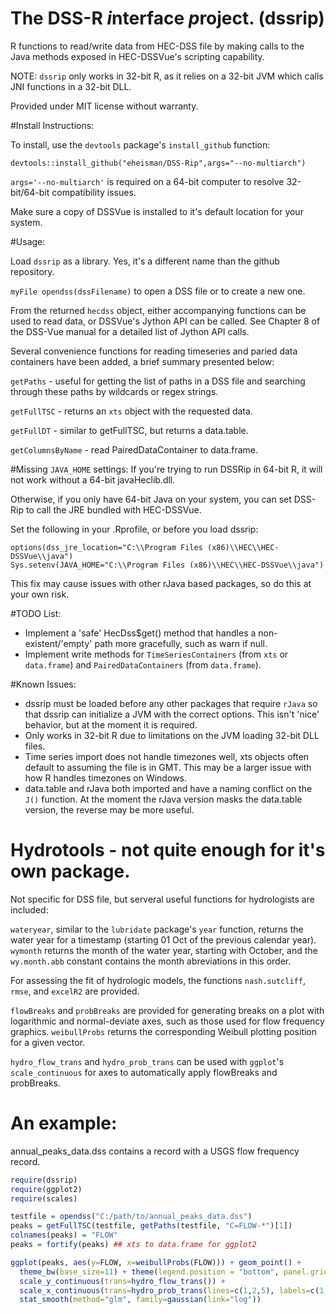The DSS-R *i*nterface *p*roject. (dssrip)
=========================================

R functions to read/write data from HEC-DSS file by making calls to the Java methods exposed in HEC-DSSVue's scripting capability.

NOTE: ```dssrip``` only works in 32-bit R, as it relies on a 32-bit JVM which calls JNI functions in a 32-bit DLL.

Provided under MIT license without warranty.

#Install Instructions:

To install, use the ```devtools``` package's ```install_github``` function:
```
devtools::install_github("eheisman/DSS-Rip",args="--no-multiarch")
```

```args='--no-multiarch'``` is required on a 64-bit computer to resolve 32-bit/64-bit compatibility issues.

Make sure a copy of DSSVue is installed to it's default location for your system.

#Usage:

Load ```dssrip``` as a library.  Yes, it's a different name than the github repository.

```myFile opendss(dssFilename)``` to open a DSS file or to create a new one.  

From the returned ```hecdss``` object, either accompanying functions can be used to read data, or DSSVue's Jython API can be called.  See Chapter 8 of the DSS-Vue manual for a detailed list of Jython API calls.

Several convenience functions for reading timeseries and paried data containers have been added, a brief summary presented below:

```getPaths``` - useful for getting the list of paths in a DSS file and searching through these paths by wildcards or regex strings.

```getFullTSC``` - returns an ```xts``` object with the requested data.

```getFullDT``` - similar to getFullTSC, but returns a data.table.

```getColumnsByName``` - read PairedDataContainer to data.frame.

#Missing ```JAVA_HOME``` settings:
If you're trying to run DSSRip in 64-bit R, it will not work without a 64-bit javaHeclib.dll.

Otherwise, if you only have 64-bit Java on your system, you can set DSS-Rip to call the JRE bundled with HEC-DSSVue.

Set the following in your .Rprofile, or before you load dssrip:

```
options(dss_jre_location="C:\\Program Files (x86)\\HEC\\HEC-DSSVue\\java")
Sys.setenv(JAVA_HOME="C:\\Program Files (x86)\\HEC\\HEC-DSSVue\\java")
```

This fix may cause issues with other rJava based packages, so do this at your own risk.


#TODO List:
- Implement a 'safe' HecDss$get() method that handles a non-existent/'empty' path more gracefully, such as warn if null.
- Implement write methods for ```TimeSeriesContainers``` (from ```xts``` or ```data.frame```) and ```PairedDataContainers``` (from ```data.frame```).

#Known Issues:
- dssrip must be loaded before any other packages that require ```rJava``` so that dssrip can initialize a JVM with the correct options.  This isn't 'nice' behavior, but at the moment it is required.
- Only works in 32-bit R due to limitations on the JVM loading 32-bit DLL files.
- Time series import does not handle timezones well, xts objects often default to assuming the file is in GMT.  This may be a larger issue with how R handles timezones on Windows.
- data.table and rJava both imported and have a naming conflict on the ```J()``` function.  At the moment the rJava version masks the data.table version, the reverse may be more useful.

# Hydrotools - not quite enough for it's own package.

Not specific for DSS file, but serveral useful functions for hydrologists are included:

```wateryear```, similar to the ```lubridate``` package's ```year``` function, returns the water year for a timestamp (starting 01 Oct of the previous calendar year). ```wymonth``` returns the month of the water year, starting with October, and the ```wy.month.abb``` constant contains the month abreviations in this order.

For assessing the fit of hydrologic models, the functions ```nash.sutcliff```, ```rmse```, and ```excelR2``` are provided.

```flowBreaks``` and ```probBreaks``` are provided for generating breaks on a plot with logarithmic and normal-deviate axes, such as those used for flow frequency graphics.  ```weibullProbs``` returns the corresponding Weibull plotting position for a given vector.

```hydro_flow_trans``` and ```hydro_prob_trans``` can be used with ```ggplot```'s ```scale_continuous``` for axes to automatically apply flowBreaks and probBreaks.

# An example:
annual_peaks_data.dss contains a record with a USGS flow frequency record.

```r
require(dssrip)
require(ggplot2)
require(scales)

testfile = opendss("C:/path/to/annual_peaks_data.dss")
peaks = getFullTSC(testfile, getPaths(testfile, "C=FLOW-*")[1])
colnames(peaks) = "FLOW"
peaks = fortify(peaks) ## xts to data.frame for ggplot2

ggplot(peaks, aes(y=FLOW, x=weibullProbs(FLOW))) + geom_point() + 
  theme_bw(base_size=11) + theme(legend.position = "bottom", panel.grid.minor=element_blank()) +
  scale_y_continuous(trans=hydro_flow_trans()) + 
  scale_x_continuous(trans=hydro_prob_trans(lines=c(1,2,5), labels=c(1,2,5), byPeriod=TRUE)) + 
  stat_smooth(method="glm", family=gaussian(link="log"))
```
